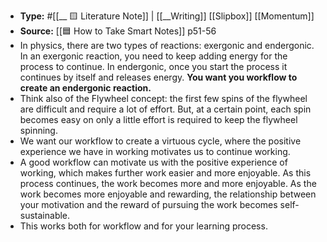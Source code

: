 - **Type:** #[[__ 🟨 Literature Note]] | [[__Writing]] [[Slipbox]] [[Momentum]]
- **Source:** [[🟦 How to Take Smart Notes]] p51-56
- In physics, there are two types of reactions: exergonic and endergonic. In an exergonic reaction, you need to keep adding energy for the process to continue. In endergonic, once you start the process it continues by itself and releases energy. **You want you workflow to create an endergonic reaction.**
- Think also of the Flywheel concept: the first few spins of the flywheel are difficult and require a lot of effort. But, at a certain point, each spin becomes easy on only a little effort is required to keep the flywheel spinning.
- We want our workflow to create a virtuous cycle, where the positive experience we have in working motivates us to continue working.
- A good workflow can motivate us with the positive experience of working, which makes further work easier and more enjoyable. As this process continues, the work becomes more and more enjoyable. As the work becomes more enjoyable and rewarding, the relationship between your motivation and the reward of pursuing the work becomes self-sustainable.
- This works both for workflow and for your learning process.
